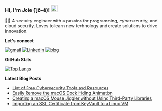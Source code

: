 ### Hi, I'm Joie (ˈjō-ē)! <img src="https://raw.githubusercontent.com/MartinHeinz/MartinHeinz/master/wave.gif" width="22px" height="22px">

👨‍💻  A security engineer with a passion for programming, cybersecurity, and cloud security. Loves to learn new technology and create solutions to drive innovation.

**Let's connect**

[![gmail](https://img.shields.io/badge/gmail-EA4335?style=for-the-badge&logo=gmail&logoColor=white)][email]
[![Linkedin](https://img.shields.io/badge/Linkedin-0A66C2?style=for-the-badge&logo=linkedin)][linkedin]
[![blog](https://img.shields.io/badge/blog-000000?style=for-the-badge&logo=vercel&logoColor=white)][website]

**GitHub Stats**

[![Top Langs](https://github-readme-stats-git-masterrstaa-rickstaa.vercel.app/api/top-langs/?username=joiellantero&layout=compact&theme=ayu-mirage&hide_border=true&langs_count=8)](https://github.com/anuraghazra/github-readme-stats)

**Latest Blog Posts**

<!-- BLOG-POST-LIST:START -->
- [List of Free Cybersecurity Tools and Resources](https://joiellantero.com/list-of-free-cybersecurity-tools-and-resources)
- [Easily Remove the macOS Dock Hiding Animation](https://joiellantero.com/macos-dock-hiding-animation)
- [Creating a macOS Mouse Jiggler without Using Third-Party Libraries](https://joiellantero.com/macos-mouse-jiggler)
- [Importing an SSL Certificate from KeyVault to a Linux VM](https://joiellantero.com/importing-ssl-cert-from-key-vault-to-a-linux-vm)
<!-- BLOG-POST-LIST:END -->

[website]: https://joiellantero.com
[linkedin]: https://www.linkedin.com/in/joiellantero/
[email]: mailto:jatllantero@gmail.com
